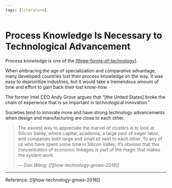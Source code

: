 ```yaml
---
tags: [literature]
---
```


# Process Knowledge Is Necessary to Technological Advancement

Process knowledge is one of the [[three-forms-of-technology]].

When embracing the age of specialization and comparative advantage, many developed countries lost their process knowledge on the way. It was easy to deprioritize industries, but it would take a tremendous amount of time and effort to gain back their lost know-how.

The former Intel CEO Andy Grove argues that “[the United States] broke the chain of experience that is so important in technological innovation.” 

Societies tend to innovate more and have strong technology advancements when design and manufacturing are close to each other.

> The easiest way to appreciate the marvel of clusters is to look at Silicon Valley, where capital, academia, a large pool of eager labor, and companies both large and small sit next to each other. To any of us who have spent some time in Silicon Valley, it’s obvious that this concentration of economic linkages is part of the magic that makes the system work.
> 
> — *Dan Wang, [[§how-technology-grows-2018]]*
> 

---
Reference: [[§how-technology-grows-2018]]

[//begin]: # "Autogenerated link references for markdown compatibility"
[three-forms-of-technology]: three-forms-of-technology "Three Forms of Technology"
[how-technology-grows-2018]: ../1-reference/how-technology-grows-2018 "How Technology Grows (2018)"
[//end]: # "Autogenerated link references"